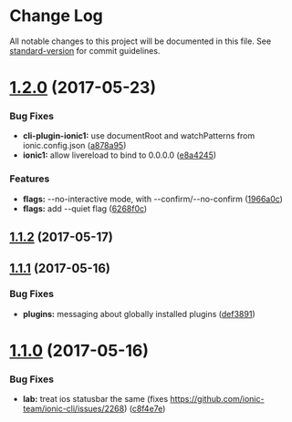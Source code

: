 # Change Log

All notable changes to this project will be documented in this file.
See [standard-version](https://github.com/conventional-changelog/standard-version) for commit guidelines.

<a name="1.2.0"></a>
# [1.2.0](https://github.com/ionic-team/ionic-cli/compare/@ionic/cli-plugin-ionic1@1.1.2...@ionic/cli-plugin-ionic1@1.2.0) (2017-05-23)


### Bug Fixes

* **cli-plugin-ionic1:** use documentRoot and watchPatterns from ionic.config.json ([a878a95](https://github.com/ionic-team/ionic-cli/commit/a878a95))
* **ionic1:** allow livereload to bind to 0.0.0.0 ([e8a4245](https://github.com/ionic-team/ionic-cli/commit/e8a4245))


### Features

* **flags:** --no-interactive mode, with --confirm/--no-confirm ([1966a0c](https://github.com/ionic-team/ionic-cli/commit/1966a0c))
* **flags:** add --quiet flag ([6268f0c](https://github.com/ionic-team/ionic-cli/commit/6268f0c))




<a name="1.1.2"></a>
## [1.1.2](https://github.com/ionic-team/ionic-cli/compare/@ionic/cli-plugin-ionic1@1.1.1...@ionic/cli-plugin-ionic1@1.1.2) (2017-05-17)




<a name="1.1.1"></a>
## [1.1.1](https://github.com/ionic-team/ionic-cli/compare/@ionic/cli-plugin-ionic1@1.1.0...@ionic/cli-plugin-ionic1@1.1.1) (2017-05-16)


### Bug Fixes

* **plugins:** messaging about globally installed plugins ([def3891](https://github.com/ionic-team/ionic-cli/commit/def3891))




<a name="1.1.0"></a>
# [1.1.0](https://github.com/ionic-team/ionic-cli/compare/@ionic/cli-plugin-ionic1@1.0.0...@ionic/cli-plugin-ionic1@1.1.0) (2017-05-16)


### Bug Fixes

* **lab:** treat ios statusbar the same (fixes https://github.com/ionic-team/ionic-cli/issues/2268) ([c8f4e7e](https://github.com/ionic-team/ionic-cli/commit/c8f4e7e))
